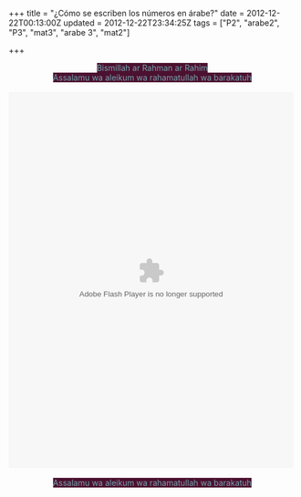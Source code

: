+++
title = "¿Cómo se escriben los números en árabe?"
date = 2012-12-22T00:13:00Z
updated = 2012-12-22T23:34:25Z
tags = ["P2", "arabe2", "P3", "mat3", "arabe 3", "mat2"]

+++

<div dir="ltr" style="text-align: left;" trbidi="on"><div dir="ltr" style="text-align: left;" trbidi="on"><div style="text-align: center;"><span style="background-color: #4c1130;"><span style="color: #76a5af;">Bismillah ar Rahman ar Rahim</span></span></div><div style="text-align: center;"><span style="background-color: #4c1130;"><span style="color: #76a5af;">Assalamu wa aleikum wa rahamatullah wa barakatuh</span></span></div><br /></div><object align="" classid="clsid:D27CDB6E-AE6D-11cf-96B8-444553540000" codebase="http://download.macromedia.com/pub/shockwave/cabs/flash/swflash.cab#version=6,0,0,0" height="500" id="Yourfilename" width="660">    <param NAME=movie VALUE="http://gakish.com/new/games/hijab-dressup.swf"> <param NAME=quality VALUE=high> <param NAME=bgcolor VALUE=#333399> <embed src="http://gakish.com/new/games/arabic_cifr.swf" quality=high bgcolor=#333399 WIDTH="500" HEIGHT="660" NAME="Yourfilename" ALIGN="" TYPE="application/x-shockwave-flash" PLUGINSPAGE="http://www.macromedia.com/go/getflashplayer"></EMBED> </OBJECT><br /><br /><div style="text-align: center;"><span style="background-color: #4c1130;"><span style="color: #76a5af;">Assalamu wa aleikum wa rahamatullah wa barakatuh</span></span></div></div>
